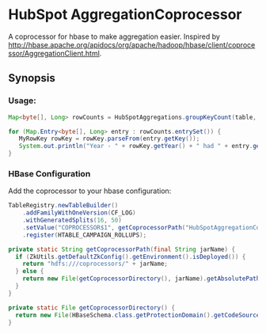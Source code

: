 # HubSpot AggregationCoprocessor

A coprocessor for hbase to make aggregation easier. Inspired by http://hbase.apache.org/apidocs/org/apache/hadoop/hbase/client/coprocessor/AggregationClient.html.

## Synopsis

### Usage:

```java
Map<byte[], Long> rowCounts = HubSpotAggregations.groupKeyCount(table, scan, new byte[]{(byte)0xFF, (byte)0xFF, 0, (byte)0xFF});

for (Map.Entry<byte[], Long> entry : rowCounts.entrySet()) {
   MyRowKey rowKey = rowKey.parseFrom(entry.getKey());
   System.out.println("Year - " + rowKey.getYear() + " had " + entry.getValue() + " rows");
}
```

### HBase Configuration

Add the coprocessor to your hbase configuration:

```java
TableRegistry.newTableBuilder()
    .addFamilyWithOneVersion(CF_LOG)
    .withGeneratedSplits(16, 50)
    .setValue("COPROCESSOR$1", getCoprocessorPath("HubSpotAggregationCoprocessor-1.0.1.jar") + "|" + HsAggProtocolImpl.class.getCanonicalName() + "|" + Coprocessor.PRIORITY_USER + "|")
    .register(HTABLE_CAMPAIGN_ROLLUPS);

private static String getCoprocessorPath(final String jarName) {
  if (ZkUtils.getDefaultZkConfig().getEnvironment().isDeployed()) {
    return "hdfs:///coprocessors/" + jarName;
  } else {
    return new File(getCoprocessorDirectory(), jarName).getAbsolutePath();
  }
}

private static File getCoprocessorDirectory() {
  return new File(HBaseSchema.class.getProtectionDomain().getCodeSource().getLocation().getPath(), "../../../coprocessors");
}
```
